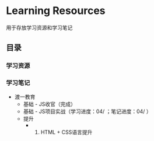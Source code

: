 # Learning Resources
用于存放学习资源和学习笔记

## 目录

### 学习资源

### 学习笔记
- 渡一教育
  - 基础 - JS收官（完成）
  - 基础 - JS项目实战（学习进度：04/ ；笔记进度：04/ ）
  - 提升
    - 01. HTML + CSS语言提升

